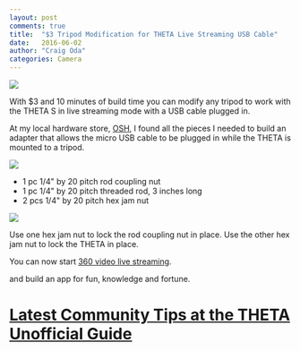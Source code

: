 ```yaml
---
layout: post
comments: true
title:  "$3 Tripod Modification for THETA Live Streaming USB Cable"
date:   2016-06-02
author: "Craig Oda"
categories: Camera
---
```

![](/blog/img/2016-06/usb-tripod.jpg)

With $3 and 10 minutes of build time you can modify any tripod to work with the THETA S in live
streaming mode with a USB cable plugged in.

At my local hardware store, [OSH](http://www.osh.com/), I found all the
pieces I needed to build an adapter that allows the micro USB cable to be
plugged in while the THETA is mounted to a tripod.

![](/blog/img/2016-06/hardware.jpg)

- 1 pc 1/4" by 20 pitch rod coupling nut
- 1 pc 1/4" by 20 pitch threaded rod, 3 inches long
- 2 pcs 1/4" by 20 pitch hex jam nut

![](/blog/img/2016-06/usb-hardware.jpg)

Use one hex jam nut to lock the rod coupling nut in place. Use the other
hex jam nut to lock the THETA in place.

You can now start [360 video live streaming](http://theta360.guide/community-document/community.html#_video_live_streaming).

and build an app for fun, knowledge and fortune.

# [Latest Community Tips at the THETA Unofficial Guide](http://theta360.guide/)
